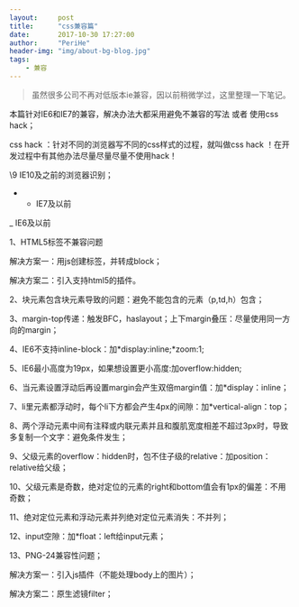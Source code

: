 ```yaml
---
layout:     post
title:      "css兼容篇"
date:       2017-10-30 17:27:00
author:     "PeriHe"
header-img: "img/about-bg-blog.jpg"
tags:
    - 兼容
---
```


> 虽然很多公司不再对低版本ie兼容，因以前稍微学过，这里整理一下笔记。

本篇针对IE6和IE7的兼容，解决办法大都采用避免不兼容的写法 或者 使用css hack；

css hack ：针对不同的浏览器写不同的css样式的过程，就叫做css hack ！在开发过程中有其他办法尽量尽量尽量不使用hack！

 \9   IE10及之前的浏览器识别；

+ *  IE7及以前

_    IE6及以前 

1、HTML5标签不兼容问题

解决方案一：用js创建标签，并转成block；

解决方案二：引入支持html5的插件。

2、块元素包含块元素导致的问题：避免不能包含的元素（p,td,h）包含；

3、margin-top传递：触发BFC，haslayout；上下margin叠压：尽量使用同一方向的margin；

4、IE6不支持inline-block：加*display:inline;*zoom:1;

5、IE6最小高度为19px，如果想设置更小高度:加overflow:hidden;

6、当元素设置浮动后再设置margin会产生双倍margin值：加*display：inline；

7、li里元素都浮动时，每个li下方都会产生4px的间隙：加*vertical-align：top；

8、两个浮动元素中间有注释或内联元素并且和腹肌宽度相差不超过3px时，导致多复制一个文字：避免条件发生；

9、父级元素的overflow：hidden时，包不住子级的relative：加position：relative给父级；

10、父级元素是奇数，绝对定位的元素的right和bottom值会有1px的偏差：不用奇数；

11、绝对定位元素和浮动元素并列绝对定位元素消失：不并列；

12、input空隙：加*float：left给input元素；

13、PNG-24兼容性问题；

解决方案一：引入js插件（不能处理body上的图片）；

解决方案二：原生滤镜filter；